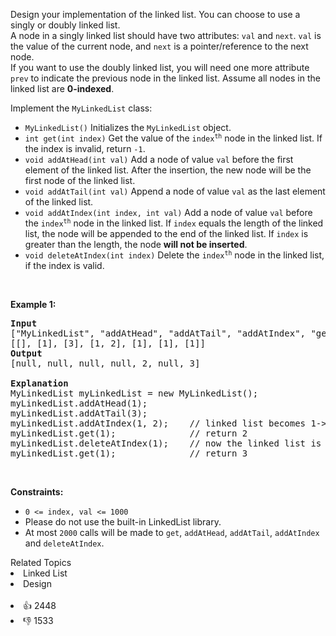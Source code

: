 <p>Design your implementation of the linked list. You can choose to use a singly or doubly linked list.<br /> A node in a singly linked list should have two attributes: <code>val</code> and <code>next</code>. <code>val</code> is the value of the current node, and <code>next</code> is a pointer/reference to the next node.<br /> If you want to use the doubly linked list, you will need one more attribute <code>prev</code> to indicate the previous node in the linked list. Assume all nodes in the linked list are <strong>0-indexed</strong>.</p>

<p>Implement the <code>MyLinkedList</code> class:</p>

<ul> 
 <li><code>MyLinkedList()</code> Initializes the <code>MyLinkedList</code> object.</li> 
 <li><code>int get(int index)</code> Get the value of the <code>index<sup>th</sup></code> node in the linked list. If the index is invalid, return <code>-1</code>.</li> 
 <li><code>void addAtHead(int val)</code> Add a node of value <code>val</code> before the first element of the linked list. After the insertion, the new node will be the first node of the linked list.</li> 
 <li><code>void addAtTail(int val)</code> Append a node of value <code>val</code> as the last element of the linked list.</li> 
 <li><code>void addAtIndex(int index, int val)</code> Add a node of value <code>val</code> before the <code>index<sup>th</sup></code> node in the linked list. If <code>index</code> equals the length of the linked list, the node will be appended to the end of the linked list. If <code>index</code> is greater than the length, the node <strong>will not be inserted</strong>.</li> 
 <li><code>void deleteAtIndex(int index)</code> Delete the <code>index<sup>th</sup></code> node in the linked list, if the index is valid.</li> 
</ul>

<p>&nbsp;</p> 
<p><strong class="example">Example 1:</strong></p>

<pre>
<strong>Input</strong>
["MyLinkedList", "addAtHead", "addAtTail", "addAtIndex", "get", "deleteAtIndex", "get"]
[[], [1], [3], [1, 2], [1], [1], [1]]
<strong>Output</strong>
[null, null, null, null, 2, null, 3]

<strong>Explanation</strong>
MyLinkedList myLinkedList = new MyLinkedList();
myLinkedList.addAtHead(1);
myLinkedList.addAtTail(3);
myLinkedList.addAtIndex(1, 2);    // linked list becomes 1-&gt;2-&gt;3
myLinkedList.get(1);              // return 2
myLinkedList.deleteAtIndex(1);    // now the linked list is 1-&gt;3
myLinkedList.get(1);              // return 3
</pre>

<p>&nbsp;</p> 
<p><strong>Constraints:</strong></p>

<ul> 
 <li><code>0 &lt;= index, val &lt;= 1000</code></li> 
 <li>Please do not use the built-in LinkedList library.</li> 
 <li>At most <code>2000</code> calls will be made to <code>get</code>, <code>addAtHead</code>, <code>addAtTail</code>, <code>addAtIndex</code> and <code>deleteAtIndex</code>.</li> 
</ul>

<div><div>Related Topics</div><div><li>Linked List</li><li>Design</li></div></div><br><div><li>👍 2448</li><li>👎 1533</li></div>